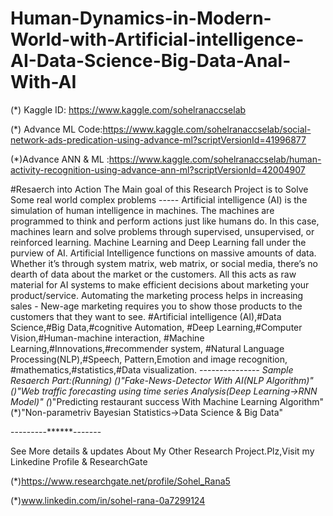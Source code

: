 # Human-Dynamics-in-Modern-World-with-Artificial-intelligence-AI-Data-Science-Big-Data-Anal-With-AI


(*) Kaggle ID: https://www.kaggle.com/sohelranaccselab

(*) Advance ML Code:https://www.kaggle.com/sohelranaccselab/social-network-ads-predication-using-advance-ml?scriptVersionId=41996877

(*)Advance ANN & ML :https://www.kaggle.com/sohelranaccselab/human-activity-recognition-using-advance-ann-ml?scriptVersionId=42004907

#Resaerch into Action The Main goal of this Research Project is to Solve Some real world complex problems ----- Artificial intelligence (AI) is the simulation of human intelligence in machines. The machines are programmed to think and perform actions just like humans do. In this case, machines learn and solve problems through supervised, unsupervised, or reinforced learning. Machine Learning and Deep Learning fall under the purview of AI. Artificial Intelligence functions on massive amounts of data. Whether it’s through system matrix, web matrix, or social media, there’s no dearth of data about the market or the customers. All this acts as raw material for AI systems to make efficient decisions about marketing your product/service. Automating the marketing process helps in increasing sales - New-age marketing requires you to show those products to the customers that they want to see. #Artificial intelligence (AI),#Data Science,#Big Data,#cognitive Automation, #Deep Learning,#Computer Vision,#Human-machine interaction, #Machine Learning,#Innovations,#recommender system, #Natural Language Processing(NLP),#Speech, Pattern,Emotion and image recognition, #mathematics,#statistics,#Data visualization. -----------***---- Sample Resaerch Part:(Running) (*)"Fake-News-Detector With AI(NLP Algorithm)" (*)"Web traffic forecasting using time series Analysis(Deep Learning->RNN Model)" (*)"Predicting restaurant success With Machine Learning Algorithm" (*)"Non-parametriv Bayesian Statistics->Data Science &amp; Big Data"


---------******-------

See More details & updates About My Other Research Project.Plz,Visit my Linkedine Profile & ResearchGate

(*)https://www.researchgate.net/profile/Sohel_Rana5

(*)www.linkedin.com/in/sohel-rana-0a7299124
